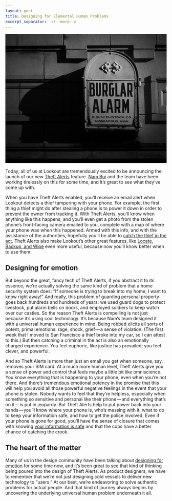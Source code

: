 ```yaml
---
layout: post
title: Designing for Elemental Human Problems
excerpt_separator:  <!--more-->
---
```


![Alarm](../images/alarm.jpeg)

Today, all of us at Lookout are tremendously excited to be announcing the launch of our new [Theft Alerts](https://blog.lookout.com/blog/2014/05/28/theft-alerts/) feature. [Nam Bui](https://twitter.com/MrNamBui) and the team have been working tirelessly on this for some time, and it’s great to see what they’ve come up with.

When you have Theft Alerts enabled, you’ll receive an email alert when Lookout detects a thief tampering with your phone. For example, the first thing a thief might do after stealing a phone is to power it down in order to prevent the owner from tracking it. With Theft Alerts, you’ll know when anything like this happens, and you’ll even get a photo from the stolen phone’s front-facing camera emailed to you, complete with a map of where your phone was when this happened. Armed with this info, and with the assistance of the authorities, hopefully you’ll be able to [catch the thief in the act](https://www.dailystar.co.uk/news/latest-news/366409/Caught-in-a-flash-Mobile-app-captures-selfie-of-thief-and-is-shared-170-000-online). Theft Alerts also make Lookout’s other great features, like [Locate, Backup, and Wipe](https://www.lookout.com/products/personal/android) even more useful, because now you’ll know better when to use them.

## Designing for emotion
But beyond the great, fancy tech of Theft Alerts, if you abstract it to its essence, we’re actually solving the same kind of problem that a home security system does: “If someone is trying to break into my home, I want to know right away!” And really, this problem of guarding personal property goes back hundreds and hundreds of years: we used guard dogs to protect livestock, put alarm bells on doors, and employed soldiers to keep watch over our castles. So the reason Theft Alerts is compelling is not just because it’s using cool technology. It’s because Nam’s team designed it with a universal human experience in mind. Being robbed elicits all sorts of potent, primal emotions: rage, shock, grief — a sense of violation. (The first week that I moved to San Francisco a thief broke into my car, so I can attest to this.) But then catching a criminal in the act is also an emotionally charged experience. You feel euphoric, like justice has prevailed; you feel clever, and powerful.

And so Theft Alerts is more than just an email you get when someone, say, removes your SIM card. At a much more human level, Theft Alerts give you a sense of power and control that feels maybe a little bit like omniscience. You know everything that is happening to your phone, even when you’re not there. And there’s tremendous emotional potency in the promise that this will help you avoid all those powerful negative feelings in the event that your phone is stolen. Nobody wants to feel that they’re helpless, especially when something so sensitive and personal like their phone — and everything that’s on it — is put in jeopardy. But Theft Alerts help to put power back into your hands — you’ll know where your phone is, who’s messing with it, what to do to keep your information safe, and how to get the police involved. Even if your phone is gone for good, you’ll have the sense of closure that comes with knowing [your information is safe](https://www.lookout.com/features) and that the cops have a better chance of catching the crook.

## The heart of the matter
Many of us in the design community have been talking about [designing for emotion](https://abookapart.com/products/designing-for-emotion) for some time now, and it’s been great to see that kind of thinking being poured into the design of Theft Alerts. As product designers, we have to remember that we’re not just designing cold vessels to deliver new technology to “users.” At our best, we’re endeavoring to solve authentic problems for actual people. And that kind of journey always begins by uncovering the underlying universal human problem underneath it all.
